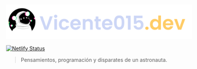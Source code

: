 ![Img](src/content/img/bloglogo.png)

[![Netlify Status](https://api.netlify.com/api/v1/badges/0a54893a-d07c-47b0-8f90-5574bd5ff497/deploy-status)](https://app.netlify.com/sites/practical-booth-fdb498/deploys)

> Pensamientos, programación y disparates de un astronauta.

